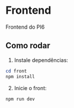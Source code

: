 # Frontend

Frontend do PI6

## Como rodar

1. Instale dependências:

```powershell
cd front
npm install
```

2. Inicie o front:

```powershell
npm run dev
```
